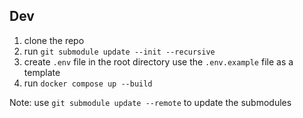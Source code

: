 ## Dev

1. clone the repo
2. run `git submodule update --init --recursive`
3. create `.env` file in the root directory use the `.env.example` file as a template
4. run `docker compose up --build`

Note: use `git submodule update --remote` to update the submodules

